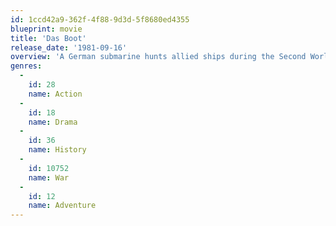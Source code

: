 ```yaml
---
id: 1ccd42a9-362f-4f88-9d3d-5f8680ed4355
blueprint: movie
title: 'Das Boot'
release_date: '1981-09-16'
overview: 'A German submarine hunts allied ships during the Second World War, but it soon becomes the hunted. The crew tries to survive below the surface, while stretching both the boat and themselves to their limits.'
genres:
  -
    id: 28
    name: Action
  -
    id: 18
    name: Drama
  -
    id: 36
    name: History
  -
    id: 10752
    name: War
  -
    id: 12
    name: Adventure
---
```

